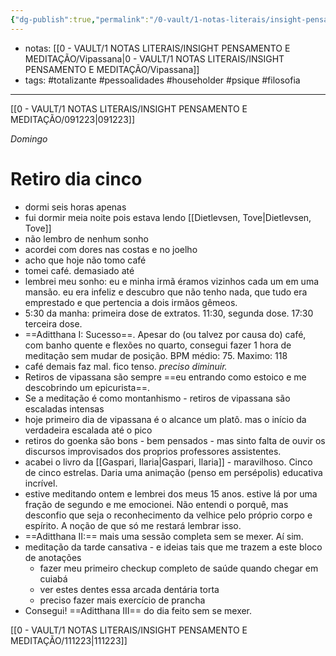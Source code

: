 ```yaml
---
{"dg-publish":true,"permalink":"/0-vault/1-notas-literais/insight-pensamento-e-meditacao/101223/","tags":["totalizante","pessoalidades","householder","psique","filosofia"],"dgHomeLink":true,"dgShowLocalGraph":true,"dgShowFileTree":true,"dgEnableSearch":true,"noteIcon":""}
---
```


- notas: [[0 - VAULT/1 NOTAS LITERAIS/INSIGHT PENSAMENTO E MEDITAÇÃO/Vipassana\|0 - VAULT/1 NOTAS LITERAIS/INSIGHT PENSAMENTO E MEDITAÇÃO/Vipassana]]
- tags: #totalizante #pessoalidades #householder #psique #filosofia 

---

[[0 - VAULT/1 NOTAS LITERAIS/INSIGHT PENSAMENTO E MEDITAÇÃO/091223\|091223]]

*Domingo*
# Retiro dia cinco

- dormi seis horas apenas
- fui dormir meia noite pois estava lendo [[Dietlevsen, Tove\|Dietlevsen, Tove]]
- não lembro de nenhum sonho
- acordei com dores nas costas e no joelho
- acho que hoje não tomo café
- tomei café. demasiado até
- lembrei meu sonho: eu e minha irmã éramos vizinhos cada um em uma mansão. eu era infeliz e descubro que não tenho nada, que tudo era emprestado e que pertencia a dois irmãos gêmeos.
- 5:30 da manha: primeira dose de extratos. 11:30, segunda dose. 17:30 terceira dose.
- ==Aditthana I: Sucesso==. Apesar do (ou talvez por causa do) café, com banho quente e flexões no quarto, consegui fazer 1 hora de meditação sem mudar de posição. BPM médio: 75. Maximo: 118
- café demais faz mal. fico tenso. *preciso diminuir.*
- Retiros de vipassana são sempre ==eu entrando como estoico e me descobrindo um epicurista==.
- Se a meditação é como montanhismo -  retiros de vipassana são escaladas intensas
- hoje primeiro dia de vipassana é o alcance um platô. mas o início da verdadeira escalada até o pico
- retiros do goenka são bons - bem pensados - mas sinto falta de ouvir os discursos improvisados dos proprios professores assistentes.
- acabei o livro da [[Gaspari, Ilaria\|Gaspari, Ilaria]] - maravilhoso. Cinco de cinco estrelas. Daria uma animação (penso em persépolis) educativa incrível.
- estive meditando ontem e lembrei dos meus 15 anos. estive lá por uma fração de segundo e me emocionei. Não entendi o porquê, mas desconfio que seja o reconhecimento da velhice pelo próprio corpo e espírito. A noção de que só me restará lembrar isso.
- ==Aditthana II:== mais uma sessão completa sem se mexer. Aí sim. 
- meditação da tarde cansativa - e ideias tais que me trazem a este bloco de anotações
	- fazer meu primeiro checkup completo de saúde quando chegar em cuiabá
	- ver estes dentes essa arcada dentária torta
	- preciso fazer mais exercício de prancha
 - Consegui! ==Aditthana III== do dia feito sem se mexer.

[[0 - VAULT/1 NOTAS LITERAIS/INSIGHT PENSAMENTO E MEDITAÇÃO/111223\|111223]]